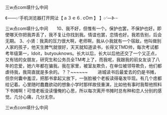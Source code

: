 三w点com填什么中间

《——✅手机浏览器打开网沚【ａ３ｅ６. cOm 】 】✅—》--

三w点com填什么中间　　10、我不好，但惟有一个。保护也罢，不保护也好。即使哪天你把我弄丢了，我不复让你找到我。情谊也罢，恋情也好。我若告别，后会无期。
3、小贤：我真的压力很大啊，老师啊，我从小我就有一个宿敌，他叫做别人家的孩子，他天生脾气就很好，天天就知道读书，长得又TMD帅，每次考试都考年级第一，Idoit，butyouknows。长大以后，长大以后他还交了一个又正点，又有钱的女朋友，研究生和公务员全TM考上了，而我呢，我跟我的前女友谈了八年的恋爱，她六年都在骗我。我在家里，被室友欺负，在单位被领导欺负，他们都虐待我，我简直就是多余的。？？~~~~~~
　　进城读书后最爱去的仍是书摊，但奈何囊中羞涩，把那书拿起又放下，一张脸被个老板读得毫发毕现。有几个痣都给记着。心里随时蠢蠢欲动的想象小学时那样故伎重演，比如他有事时我帮他照料下书摊啊！可惜老板没读懂俺的心思，所以每次离开书摊时总有种和恋人分别的感觉。几分心痛，几分无奈。





三w点com填什么中间
